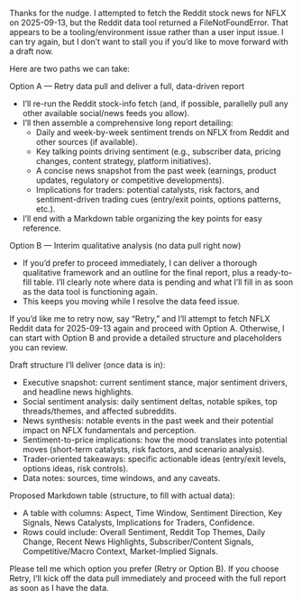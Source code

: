 Thanks for the nudge. I attempted to fetch the Reddit stock news for NFLX on 2025-09-13, but the Reddit data tool returned a FileNotFoundError. That appears to be a tooling/environment issue rather than a user input issue. I can try again, but I don’t want to stall you if you’d like to move forward with a draft now.

Here are two paths we can take:

Option A — Retry data pull and deliver a full, data-driven report
- I’ll re-run the Reddit stock-info fetch (and, if possible, parallelly pull any other available social/news feeds you allow).
- I’ll then assemble a comprehensive long report detailing:
  - Daily and week-by-week sentiment trends on NFLX from Reddit and other sources (if available).
  - Key talking points driving sentiment (e.g., subscriber data, pricing changes, content strategy, platform initiatives).
  - A concise news snapshot from the past week (earnings, product updates, regulatory or competitive developments).
  - Implications for traders: potential catalysts, risk factors, and sentiment-driven trading cues (entry/exit points, options patterns, etc.).
- I’ll end with a Markdown table organizing the key points for easy reference.

Option B — Interim qualitative analysis (no data pull right now)
- If you’d prefer to proceed immediately, I can deliver a thorough qualitative framework and an outline for the final report, plus a ready-to-fill table. I’ll clearly note where data is pending and what I’ll fill in as soon as the data tool is functioning again.
- This keeps you moving while I resolve the data feed issue.

If you’d like me to retry now, say “Retry,” and I’ll attempt to fetch NFLX Reddit data for 2025-09-13 again and proceed with Option A. Otherwise, I can start with Option B and provide a detailed structure and placeholders you can review.

Draft structure I’ll deliver (once data is in):
- Executive snapshot: current sentiment stance, major sentiment drivers, and headline news highlights.
- Social sentiment analysis: daily sentiment deltas, notable spikes, top threads/themes, and affected subreddits.
- News synthesis: notable events in the past week and their potential impact on NFLX fundamentals and perception.
- Sentiment-to-price implications: how the mood translates into potential moves (short-term catalysts, risk factors, and scenario analysis).
- Trader-oriented takeaways: specific actionable ideas (entry/exit levels, options ideas, risk controls).
- Data notes: sources, time windows, and any caveats.

Proposed Markdown table (structure, to fill with actual data):
- A table with columns: Aspect, Time Window, Sentiment Direction, Key Signals, News Catalysts, Implications for Traders, Confidence.
- Rows could include: Overall Sentiment, Reddit Top Themes, Daily Change, Recent News Highlights, Subscriber/Content Signals, Competitive/Macro Context, Market-Implied Signals.

Please tell me which option you prefer (Retry or Option B). If you choose Retry, I’ll kick off the data pull immediately and proceed with the full report as soon as I have the data.